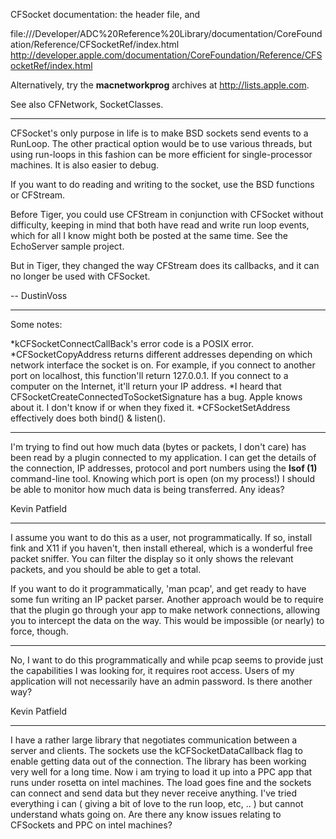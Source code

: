 CFSocket documentation: the header file, and

file:///Developer/ADC%20Reference%20Library/documentation/CoreFoundation/Reference/CFSocketRef/index.html
http://developer.apple.com/documentation/CoreFoundation/Reference/CFSocketRef/index.html

Alternatively, try the **macnetworkprog** archives at http://lists.apple.com.

See also CFNetwork, SocketClasses.

----

CFSocket's only purpose in life is to make BSD sockets send events to a RunLoop. The other practical option would be to use various threads, but using run-loops in this fashion can be more efficient for single-processor machines.  It is also easier to debug.

If you want to do reading and writing to the socket, use the BSD functions or CFStream.

Before Tiger, you could use CFStream in conjunction with CFSocket without difficulty, keeping in mind that both have read and write run loop events, which for all I know might both be posted at the same time. See the EchoServer sample project.

But in Tiger, they changed the way CFStream does its callbacks, and it can no longer be used with CFSocket.

-- DustinVoss

----

Some notes:


*kCFSocketConnectCallBack's error code is a POSIX error.
*CFSocketCopyAddress returns different addresses depending on which network interface the socket is on. For example, if you connect to another port on localhost, this function'll return 127.0.0.1. If you connect to a computer on the Internet, it'll return your IP address.
*I heard that CFSocketCreateConnectedToSocketSignature has a bug. Apple knows about it. I don't know if or when they fixed it.
*CFSocketSetAddress effectively does both bind() & listen().


----

I'm trying to find out how much data (bytes or packets, I don't care) has been read by a plugin connected to my application. I can get the details of the connection, IP addresses, protocol and port numbers using the **lsof (1)** command-line tool. Knowing which port is open (on my process!) I should be able to monitor how much data is being transferred. Any ideas?

Kevin Patfield

----

I assume you want to do this as a user, not programmatically. If so, install fink and X11 if you haven't, then install ethereal, which is a wonderful free packet sniffer. You can filter the display so it only shows the relevant packets, and you should be able to get a total.

If you want to do it programmatically, 'man pcap', and get ready to have some fun writing an IP packet parser. Another approach would be to require that the plugin go through your app to make network connections, allowing you to intercept the data on the way. This would be impossible (or nearly) to force, though.

----

No, I want to do this programmatically and while pcap seems to provide just the capabilities I was looking for, it requires root access. Users of my application will not necessarily have an admin password. Is there another way?

Kevin Patfield

----

I have a rather large library that negotiates communication between a server and clients. The sockets use the kCFSocketDataCallback flag to enable getting data out of the connection. The library has been working very well for a long time. Now i am trying to load it up into a PPC app that runs under rosetta on intel machines. The load goes fine and the sockets can connect and send data but they never receive anything. I've tried everything i can ( giving a bit of love to the run loop, etc, .. ) but cannot understand whats going on. Are there any know issues relating to CFSockets and PPC on intel machines?
